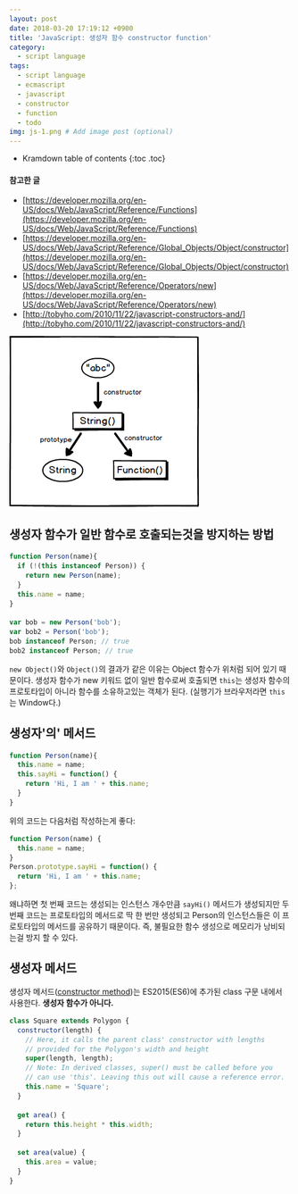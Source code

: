 ```yaml
---
layout: post
date: 2018-03-20 17:19:12 +0900
title: 'JavaScript: 생성자 함수 constructor function'
category:
  - script language
tags:
  - script language
  - ecmascript
  - javascript
  - constructor
  - function
  - todo
img: js-1.png # Add image post (optional)  
---
```


* Kramdown table of contents
{:toc .toc}

#### 참고한 글
- [https://developer.mozilla.org/en-US/docs/Web/JavaScript/Reference/Functions](https://developer.mozilla.org/en-US/docs/Web/JavaScript/Reference/Functions)
- [https://developer.mozilla.org/en-US/docs/Web/JavaScript/Reference/Global_Objects/Object/constructor](https://developer.mozilla.org/en-US/docs/Web/JavaScript/Reference/Global_Objects/Object/constructor)
- [https://developer.mozilla.org/en-US/docs/Web/JavaScript/Reference/Operators/new](https://developer.mozilla.org/en-US/docs/Web/JavaScript/Reference/Operators/new)
- [http://tobyho.com/2010/11/22/javascript-constructors-and/](http://tobyho.com/2010/11/22/javascript-constructors-and/)

![](/images/prototype-constructor-1.png)

## 생성자 함수가 일반 함수로 호출되는것을 방지하는 방법
```js
function Person(name){
  if (!(this instanceof Person)) {
    return new Person(name);
  }
  this.name = name;
}

var bob = new Person('bob');
var bob2 = Person('bob');
bob instanceof Person; // true
bob2 instanceof Person; // true
```
`new Object()`와 `Object()`의 결과가 같은 이유는 Object 함수가 위처럼 되어 있기 때문이다. 생성자 함수가 new 키워드 없이 일반 함수로써 호출되면 `this`는 생성자 함수의 프로토타입이 아니라 함수를 소유하고있는 객체가 된다. (실행기가 브라우저라면 `this`는 Window다.)

## 생성자'의' 메서드
```js
function Person(name){
  this.name = name;
  this.sayHi = function() {
    return 'Hi, I am ' + this.name;
  }
}
```
위의 코드는 다음처럼 작성하는게 좋다:
```js
function Person(name) {
  this.name = name;
}
Person.prototype.sayHi = function() {
  return 'Hi, I am ' + this.name;
};
```
왜냐하면 첫 번째 코드는 생성되는 인스턴스 개수만큼 `sayHi()` 메서드가 생성되지만 두 번째 코드는 프로토타입의 메서드로 딱 한 번만 생성되고 Person의 인스턴스들은 이 프로토타입의 메서드를 공유하기 때문이다. 즉, 불필요한 함수 생성으로 메모리가 낭비되는걸 방지 할 수 있다.

## 생성자 메서드
생성자 메서드([constructor method](https://developer.mozilla.org/en-US/docs/Web/JavaScript/Reference/Classes/constructor))는 ES2015(ES6)에 추가된 class 구문 내에서 사용한다. **생성자 함수가 아니다.**
```js
class Square extends Polygon {
  constructor(length) {
    // Here, it calls the parent class' constructor with lengths
    // provided for the Polygon's width and height
    super(length, length);
    // Note: In derived classes, super() must be called before you
    // can use 'this'. Leaving this out will cause a reference error.
    this.name = 'Square';
  }

  get area() {
    return this.height * this.width;
  }

  set area(value) {
    this.area = value;
  }
}
```
